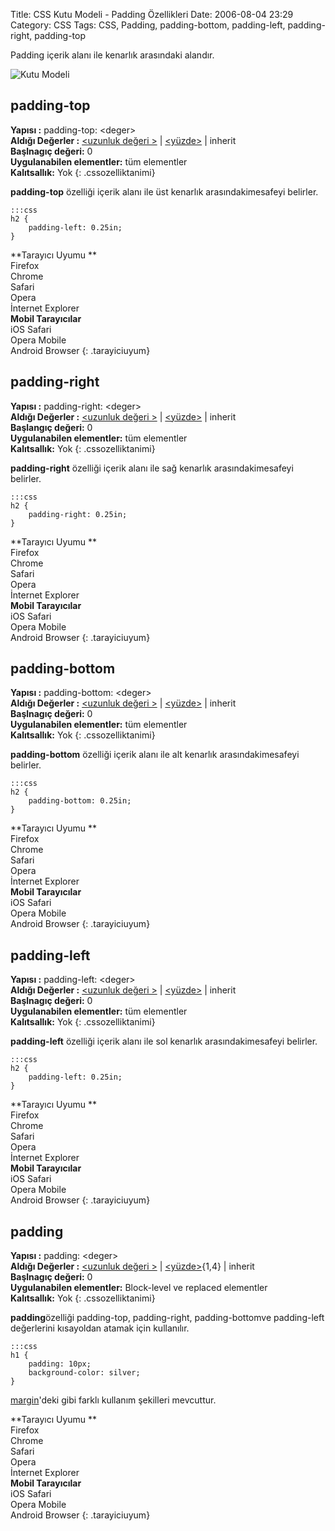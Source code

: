 Title: CSS Kutu Modeli - Padding Özellikleri
Date: 2006-08-04 23:29
Category: CSS
Tags: CSS, Padding, padding-bottom, padding-left, padding-right, padding-top

Padding içerik alanı ile kenarlık arasındaki alandır.

![Kutu Modeli][]

## padding-top

**Yapısı :** padding-top: <deger\>   
**Aldığı Değerler :** [<uzunluk değeri >][] | [<yüzde>][<uzunluk değeri >] | inherit   
**Başlnagıç değeri:** 0   
**Uygulanabilen elementler:** tüm elementler  
**Kalıtsallık:** Yok
{: .cssozelliktanimi}

**padding-top** özelliği içerik alanı ile üst kenarlık
arasındakimesafeyi belirler.

	:::css
	h2 { 
		padding-left: 0.25in; 
	} 

**Tarayıcı Uyumu **   
Firefox   
Chrome   
Safari  
Opera   
İnternet Explorer   
**Mobil Tarayıcılar**  
iOS Safari  
Opera Mobile   
Android Browser
{: .tarayiciuyum}

## padding-right

**Yapısı :** padding-right: <deger\>   
**Aldığı Değerler :** [<uzunluk değeri >][] | [<yüzde>][<uzunluk değeri >] | inherit   
**Başlangıç değeri:** 0   
**Uygulanabilen elementler:** tüm elementler  
**Kalıtsallık:** Yok
{: .cssozelliktanimi}

**padding-right** özelliği içerik alanı ile sağ kenarlık arasındakimesafeyi belirler.

	:::css
	h2 { 
		padding-right: 0.25in; 
	} 


**Tarayıcı Uyumu **   
Firefox   
Chrome   
Safari  
Opera   
İnternet Explorer   
**Mobil Tarayıcılar**  
iOS Safari  
Opera Mobile   
Android Browser
{: .tarayiciuyum}


## padding-bottom

**Yapısı :** padding-bottom: <deger\>   
**Aldığı Değerler :** [<uzunluk değeri >][] | [<yüzde>][<uzunluk değeri >] | inherit   
**Başlnagıç değeri:** 0   
**Uygulanabilen elementler:** tüm elementler  
**Kalıtsallık:** Yok
{: .cssozelliktanimi}

**padding-bottom** özelliği içerik alanı ile alt kenarlık
arasındakimesafeyi belirler. 	

	:::css
	h2 {
		padding-bottom: 0.25in; 
	} 


**Tarayıcı Uyumu **   
Firefox   
Chrome   
Safari  
Opera   
İnternet Explorer   
**Mobil Tarayıcılar**  
iOS Safari  
Opera Mobile   
Android Browser
{: .tarayiciuyum}

## padding-left

**Yapısı :** padding-left: <deger\>   
**Aldığı Değerler :** [<uzunluk değeri >][] | [<yüzde>][<uzunluk değeri >] | inherit   
**Başlnagıç değeri:** 0   
**Uygulanabilen elementler:** tüm elementler  
**Kalıtsallık:** Yok
{: .cssozelliktanimi}

**padding-left** özelliği içerik alanı ile sol kenarlık
arasındakimesafeyi belirler.

	:::css
	h2 { 
		padding-left: 0.25in; 
	} 


**Tarayıcı Uyumu **   
Firefox   
Chrome   
Safari  
Opera   
İnternet Explorer   
**Mobil Tarayıcılar**  
iOS Safari  
Opera Mobile   
Android Browser
{: .tarayiciuyum}

## padding

**Yapısı :** padding: <deger\>   
**Aldığı Değerler :** [<uzunluk değeri >][] | [<yüzde>][<uzunluk değeri >]{1,4} | inherit   
**Başlnagıç değeri:** 0   
**Uygulanabilen elementler:** Block-level ve replaced elementler   
**Kalıtsallık:** Yok
{: .cssozelliktanimi}

**padding**özelliği padding-top, padding-right, padding-bottomve
padding-left değerlerini kısayoldan atamak için kullanılır.

	:::css
	h1 { 
		padding: 10px; 
		background-color: silver; 
	} 

[margin][]'deki gibi farklı kullanım şekilleri mevcuttur.

**Tarayıcı Uyumu **   
Firefox   
Chrome   
Safari  
Opera   
İnternet Explorer   
**Mobil Tarayıcılar**  
iOS Safari  
Opera Mobile   
Android Browser
{: .tarayiciuyum}

  [Kutu Modeli]: /images/basit_boxmodel.gif
  [<uzunluk değeri >]: http://www.fatihhayrioglu.com/?p=95
  [margin]: http://www.fatihhayrioglu.com/?p=113
